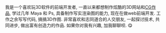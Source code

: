 我是一个喜欢玩3D软件的前端开发者, 一直以来都想制作炫酷的3D网站和[CG作品](http://forums.cgsociety.org/forumdisplay.php?f=121), 学过几年 Maya 和 Ps, 具备制作写实渲染图的能力, 现在在做web前端开发. 工作之余写写代码, 搞搞3D作图. 非常喜欢和志同道合的人交朋友, 一起探讨技术, 共同进步, 做出富有创造力的作品. 如果你对我有兴趣, 加我聊聊呗. 😋